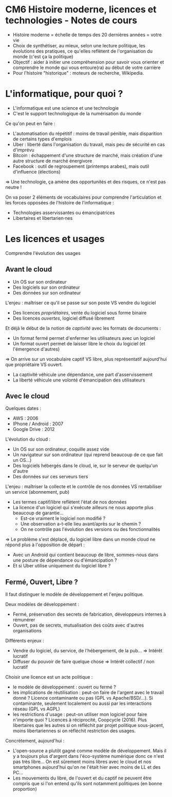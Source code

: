 # CM6 Histoire moderne, licences et technologies - Notes de cours

- Histoire moderne = échelle de temps des 20 dernières années = votre vie
- Choix de synthétiser, au mieux, selon une lecture politique, les évolutions des pratiques, ce qu'elles reflètent de l'organisation du monde (c'est ça la politique)
- Objectif : aider à initier une compréhension pour savoir vous orienter et comprendre le monde qui vous entoure(ra) au début de votre carrière
- Pour l'histoire "historique" : moteurs de recherche, Wikipedia.

# L'informatique, pour quoi ?

- L'informatique est une science et une technologie
- C'est le support technologique de la numérisation du monde

Ce qu'on peut en faire :

- L'automatisation du répétitif : moins de travail pénible, mais disparition de certains types d'emplois
- Uber : liberté dans l'organisation du travail, mais peu de sécurité en cas d'imprévu
- Bitcoin : échappement d'une structure de marché, mais création d'une autre structure de marché énergivore
- Facebook : outil de regroupement (printemps arabes), mais outil d'influence (élections)

=> Une technologie, ça amène des opportunités et des risques, ce n'est pas neutre !

On va poser 2 éléments de vocabulaires pour comprendre l'articulation et les forces opposées de l'histoire de l'informatique :

- Technologies asservissantes ou émancipatrices
- Libertaires et libertarien·nes

# Les licences et usages

Comprendre l'évolution des usages

## Avant le cloud

- Un OS sur son ordinateur
- Des logiciels sur son ordinateur
- Des données sur son ordinateur

L'enjeu : maîtriser ce qu'il se passe sur son poste VS vendre du logiciel

- Des licences _propriétaires_, vente du logiciel sous forme binaire
- Des licences _ouvertes_, logiciel diffusé librement

Et déjà le début de la notion de _captivité_ avec les formats de documents :

- Un format fermé permet d'enfermer les utilisateurs avec un logiciel
- Un format ouvert permet de laisser libre le choix du logiciel (et l'émergence d'autres)

=> On arrive sur un vocabulaire captif VS libre, plus représentatif aujourd'hui que propriétaire VS ouvert.

- La captivité véhicule une dépendance, une part d'asservissement
- La liberté véhicule une volonté d'émancipation des utilisateurs

## Avec le cloud

Quelques dates :

- AWS : 2006
- IPhone / Android : 2007
- Google Drive : 2012

L'évolution du cloud :

- Un OS sur son ordinateur, coquille assez vide
- Un navigateur sur son ordinateur (qui reprend beaucoup de ce que fait un OS...)
- Des logiciels hébergés dans le cloud, ie, sur le serveur de quelqu'un d'autre
- Des données sur ces serveurs tiers

L'enjeu : maîtriser la collecte et le contrôle de nos données VS rentabiliser un service (abonnement, pub)

- Les termes captif/libre reflètent l'état de nos données
- La licence d'un logiciel qui s'exécute ailleurs ne nous apporte plus beaucoup de garantie...
  - Est-ce vraiment le logiciel non modifié ?
  - Une observation a-t-elle lieu avant/après sur le chemin ?
  - On ne contrôle pas l'évolution des versions ou des fonctionnalités

=> Le problème s'est déplacé, du logiciel libre dans un monde cloud ne répond plus à l'opposition de départ :

- Avec un Android qui contient beaucoup de libre, sommes-nous dans une posture de dépendance ou d'émancipation ?
- Et si Uber utilise uniquement du logiciel libre ?

## Fermé, Ouvert, Libre ?

Il faut distinguer le modèle de développement et l'enjeu politique.

Deux modèles de développement :

- Fermé, préservation des secrets de fabrication, développeurs internes à rémunérer
- Ouvert, pas de secrets, mutualisation des coûts avec d'autres organisations

Différents enjeux :

- Vendre du logiciel, du service, de l'hébergement, de la pub... => Intérêt lucratif
- Diffuser du pouvoir de faire quelque chose => Intérêt collectif / non lucratif

Choisir une licence est un acte politique :

- le modèle de développement : ouvert ou fermé ?
- les implications de réutilisation : peut-on faire de l'argent avec le travail donné ? Licence contaminante ou pas (GPL vs Apache/BSD/...). Si contaminante, seulement localement ou aussi par les interactions réseau (GPL vs AGPL)
- les restrictions d'usage : peut-on utiliser mon logiciel pour faire n'importe quoi ? Licences à réciprocité, Coopcycle (2016). Plus libertaires que les autres si on réfléchit par projet politique sous-jacent, moins libertariennes si on réfléchit restriction des usages.

Concrètement, aujourd'hui :

- L'open-source a plutôt gagné comme modèle de développement. Mais il y a toujours plus d'argent dans l'éco-système numérique donc ce n'est pas très libre... On est sûrement moins libres avec le cloud et nos smartphones aujourd'hui qu'on ne l'était hier avec moins de LL et des PC...
- Les mouvements du libre, de l'ouvert et du captif ne peuvent être compris que si l'on entend qu'ils sont notamment politiques (en bonne proportion)
